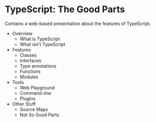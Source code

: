 TypeScript: The Good Parts
=======================

Contains a web-based presentation about the features of TypeScript.

* Overview
  * What is TypeScript
  * What isn't TypeScript
* Features
  * Classes
  * Interfaces
  * Type annotations
  * Functions
  * Modules
* Tools
  * Web Playground
  * Command-line
  * Plugins
* Other Stuff
  * Source Maps
  * Not So Good Parts